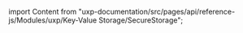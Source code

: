
import Content from "uxp-documentation/src/pages/api/reference-js/Modules/uxp/Key-Value Storage/SecureStorage";

<Content query="product=photoshop"/>
